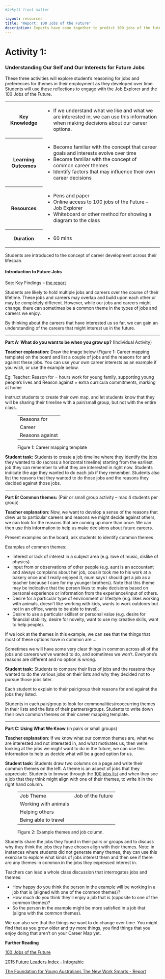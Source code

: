 ```yaml
---
#Jekyll front matter

layout: resources
title: "Report: 100 Jobs of the Future"
description: Experts have come together to predict 100 jobs of the future.
---
```

# Activity 1:
### Understanding Our Self and Our Interests for Future Jobs
<p class="intro">These three activities will explore student’s reasoning for jobs and preferences for themes in their employment as they developed over time.  Students will use these reflections to engage with the Job Explorer and the 100 Jobs of the Future.</p>

<table class="resource-summary">
<tr><th>Key Knowledge</th> <td><ul><li>If we understand what we like and what we are interested in, we can use this information when making decisions about our career options.</li></ul></td></tr>
<tr><th>Learning Outcomes</th> <td><ul><li>Become familiar with the concept that career goals and interests evolve over time</li>	<li>Become familiar with the concept of common career themes</li> <li>Identify factors that may influence their own career decisions</li></ul></td></tr>
<tr><th>Resources</th> <td><ul><li>Pens and paper</li>	<li>Online access to 100 jobs of the Future – Job Explorer</li>	<li>Whiteboard or other method for showing a diagram to the class</li></ul></td></tr>
<tr><th>Duration</th> <td><ul><li>60 mins</li></ul></td></tr>
</table>

Students are introduced to the concept of career development across their lifespan.

#### Introduction to Future Jobs

See: Key Findings – [the report](/report)

Students are likely to hold multiple jobs and careers over the course of their lifetime. These jobs and careers may overlap and build upon each other or may be completely different. However, while our jobs and careers might change, there can sometimes be a common theme in the types of jobs and careers we enjoy.

By thinking about the careers that have interested us so far, we can gain an understanding of the careers that might interest us in the future.

---

**Part A: What do you want to be when you grow up?** (Individual Activity)

**Teacher explanation:** Draw the image below (Figure 1: Career mapping template) on the board and list a couple of jobs and the reasons for and against these jobs. You can use your own career interests as an example if you wish, or use the example below.

Eg: Teacher: Reason for = hours work for young family, supporting young people’s lives and Reason against = extra curricula commitments, marking at home

Instruct students to create their own map, and let students know that they will be sharing their timeline with a pair/small group, but not with the entire class.

<figure class="resources">
  <table class="career-mapping">
    <tr><td>Reasons for</td></tr>
    <tr><td class="centered">Career</td></tr>
    <tr><td>Reasons against</td></tr>
  </table>
  <figcaption class="centered">Figure 1: Career mapping template</figcaption>
</figure>

**Student task:** Students to create a job timeline where they identify the jobs they wanted to do (across a horizontal timeline) starting from the earliest job they can remember to what they are interested in right now. Students indicate the age they wanted to do each job if they remember.
Students also list the reasons that they wanted to do those jobs and the reasons they decided against those jobs.

---

**Part B: Common themes:** (Pair or small group activity – max 4 students per group)

**Teacher explanation:** Now, we want to develop a sense of the reasons that drew us to particular careers and reasons we might decide against others, we can look for the reasons that are coming up more than once. We can then use this information to help us make decisions about future careers.

Present examples on the board, ask students to identify common themes

Examples of common themes:
*	Interest or lack of interest in a subject area (e.g. love of music, dislike of physics).
*	Input from or observations of other people (e.g. aunt is an accountant and always complains about her job, cousin took me to his work at a bakery once and I really enjoyed it, mum says I should get a job as a teacher because I care for my younger brothers).
Note that this theme may be indicative that the person likes to make decisions based on personal experience or information from the experience/input of others.
*	Desire for a particular type of environment or lifestyle (e.g. likes working with animals, doesn’t like working with kids, wants to work outdoors but not in an office, wants to be able to travel).
*	Desire to use a particular skillset or personal value (e.g. desire for financial stability, desire for novelty, want to use my creative skills, want to help people).

If we look at the themes in this example, we can see that the things that most of these options have in common are …

Sometimes we will have some very clear things in common across all of the jobs and careers we’ve wanted to do, and sometimes we won’t. Everyone’s reasons are different and no option is wrong.

**Student task:** Students to compare their lists of jobs and the reasons they wanted to do the various jobs on their lists and why they decided not to pursue those jobs later.

Each student to explain to their pair/group their reasons for and against the jobs they listed.

Students in each pair/group to look for commonalities/reoccurring themes in their lists and the lists of their partners/groups. Students to write down their own common themes on their career mapping template.

---

**Part C: Using What We Know** (in pairs or small groups)

**Teacher explanation:** If we know what our common themes are, what we are interested and not interested in, and what motivates us, then we’re looking at the jobs we might want to do in the future, we can use this information to help us decide what will be a good option for us.

**Student task:** Students draw two columns on a page and write their common themes on the left. A theme is an aspect of jobs that they appreciate.  Students to browse through the [100 jobs list](/browse/) and when they see a job that they think might align with one of their themes,  to write it in the right hand column.

<figure class="resources">
  <table class="lined">
    <tr><td>Job Theme</td>	<td>Job of the future</td></tr>
    <tr><td>Working with animals</td>	<td></td></tr>
    <tr><td>Helping others</td>	<td></td></tr>
    <tr><td>Being able to travel</td>	<td></td></tr>
  </table>
  <figcaption class="centered">Figure 2: Example themes and job column.</figcaption>
</figure>

Students share the jobs they found in their pairs or groups and to discuss why they think the jobs they have chosen align with their themes.
Note: in instances where students did not generate many themes, they can use this exercise to explore what kinds of jobs interest them and then see if there are any themes in common in the jobs they expressed interest in.

Teachers can lead a whole class discussion that interrogates jobs and themes:
*	How happy do you think the person in the example will be working in a job that is (aligned with one of the common themes)?
*	How much do you think they’ll enjoy a job that is (opposite to one of the common themes)?
*	So the person in the example might be more satisfied in a job that (aligns with the common themes).

We can also see that the things we want to do change over time. You might find that as you grow older and try more things, you find things that you enjoy doing that aren’t on your Career Map yet.

**Further Reading**

[100 Jobs of the Future](/report/)

[2015 Future Leaders Index - Infograhic](http://www.bdo.com.au/getattachment/Insights/Publications/Future-Leaders-Index/Future-Leaders-Index-Part-3/FLI_PAPER-3_Infographics_Final.pdf.aspx)

[The Foundation for Young Australians The New Work Smarts - Report](https://www.fya.org.au/wp-content/uploads/2017/07/FYA_TheNewWorkSmarts_July2017.pdf)
